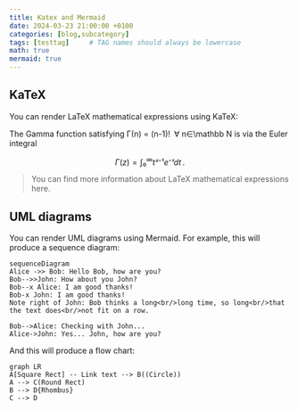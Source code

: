 ```yaml
---
title: Katex and Mermaid
date: 2024-03-23 21:00:00 +0100
categories: [blog,subcategory]
tags: [testtag]     # TAG names should always be lowercase
math: true
mermaid: true
---
```

## KaTeX
You can render LaTeX mathematical expressions using KaTeX:

The Gamma function satisfying Γ(n) = (n-1)! ∀ n∈\mathbb N is via the Euler integral

$$
Γ(z) = \int₀^∞ tᶻ⁻¹e⁻ᵗdt\,.
$$


> You can find more information about LaTeX mathematical expressions here.

## UML diagrams

You can render UML diagrams using Mermaid. For example, this will produce a sequence diagram:

```mermaid
sequenceDiagram
Alice ->> Bob: Hello Bob, how are you?
Bob-->>John: How about you John?
Bob--x Alice: I am good thanks!
Bob-x John: I am good thanks!
Note right of John: Bob thinks a long<br/>long time, so long<br/>that the text does<br/>not fit on a row.
                                                                                                                                                                                                                   
Bob-->Alice: Checking with John...                                                                                                                                                                                 
Alice->John: Yes... John, how are you?                                                                                                                                                                             
```                                                                                                                                                                                                                
                                                                                                                                                                                                                   
And this will produce a flow chart:                                                                                                                                                                                
                                                                                                                                                                                                                   
```mermaid                                                                                                                                                                                                         
graph LR                                                                                                                                                                                                           
A[Square Rect] -- Link text --> B((Circle))                                                                                                                                                                        
A --> C(Round Rect)                                                                                                                                                                                                
B --> D{Rhombus}                                                                                                                                                                                                   
C --> D                                                                                                                                                                                                            
```
